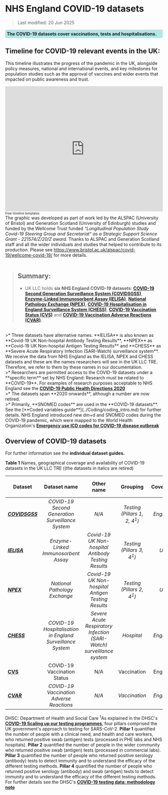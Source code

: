 # NHS England COVID-19 datasets
>Last modified: 20 Jun 2025
<div style="background-color: rgba(0, 178, 169, 0.3); padding: 5px; border-radius: 5px;"><strong>The COVID-19 datasets cover vaccinations, tests and hospitalisations.</strong></div>

## Timeline for COVID-19 relevant events in the UK:
This timeline illustrates the progress of the pandemic in the UK, alongside policy measures, national and international events, and key milestones for population studies such as the approval of vaccines and wider events that impacted on public awareness and trust.
<br>
<iframe width="100%" height="400" src="https://time.graphics/embed?v=1&id=4c88cc0482538f247bcb58b299463ca2" frameborder="0" allowfullscreen></iframe>
<div><a  style="font-size: 10px; text-decoration: none;" title="Free timeline templates" href="https://time.graphics">Free timeline templates</a></div>
The graphic was developed as part of work led by the ALSPAC (University of Bristol) and Generation Scotland (University of Edinburgh) studies and funded by the Wellcome Trust funded <i>“Longitudinal Population Study Covid-19 Steering Group and Secretariat” as a Strategic Support Science Grant - 221574/Z/20/Z award.</i> Thanks to ALSPAC and Generation Scotland staff and all the wider individuals and studies that helped to contribute to its production. Please see <a href="https://www.bristol.ac.uk/alspac/covid-19/wellcome-covid-19/"> https://www.bristol.ac.uk/alspac/covid-19/wellcome-covid-19/</a> for more details.
<br>
<br>

>## Summary:
>* UK LLC holds **six NHS England COVID-19 datasets**: [**COVID-19 Second Generation Surveillance System (COVIDSGSS)**](../COVID%20datasets/COVIDSGSS/COVIDSGSS.ipynb), [**Enzyme-Linked Immunosorbent Assay (IELISA)**](../COVID%20datasets/IELISA/IELISA.ipynb), [**National Pathology Exchange (NPEX)**](../COVID%20datasets/NPEX/NPEX.ipynb), [**COVID-19 Hospitalisation in England Surveillance System (CHESS)**](../COVID%20datasets/CHESS/CHESS.ipynb), [**COVID-19 Vaccination Status (CVS)**](../COVID%20datasets/CVS/CVS.ipynb) and [**COVID-19 Vaccination Adverse Reactions (CVAR)**](../COVID%20datasets/CVAR/CVAR.ipynb).
<br>
>* Three datasets have alternative names. **IELISA** is also known as **Covid-19 UK Non-hospital Antibody Testing Results**, **NPEX** as **Covid-19 UK Non-hospital Antigen Testing Results** and **CHESS** as **Severe Acute Respiratory Infection (SARI-Watch) surveillance system**. We receive the data from NHS England as the IELISA, NPEX and CHESS datasets and these are the names researchers will see in the UK LLC TRE. Therefore, we refer to them by these names in our documentation.
<br>
>* Researchers are permitted access to the COVID-19 datasets under a **specific term** set by NHS England: Research must be related to **COVID-19**. For examples of research purposes acceptable to NHS England see the <strong><a href="https://digital.nhs.uk/about-nhs-digital/corporate-information-and-documents/directions-and-data-provision-notices/secretary-of-state-directions/covid-19-public-health-directions-2020#:~:text=identifying%20and%20understanding" target="_blank" rel="noopener noreferrer">COVID-19 Public Health Directions 2020</a></strong>
<br>
>* The datasets span **2020 onwards**, although a number are now retired.
<br>
>* Primarily, **SNOMED codes** are used in the **COVID-19 datasets**. See the [**Coded variables guide**](../Coding/coding_intro.md) for further details. NHS England introduced new dm+d and SNOMED codes during the COVID-19 pandemic, which were mapped to the World Health Organization's <strong><a href="https://www.who.int/standards/classifications/classification-of-diseases/emergency-use-icd-codes-for-covid-19-disease-outbreak" target="_blank" rel="noopener noreferrer">Emergency use ICD codes for COVID-19 disease outbreak</a></strong>
<br>

## Overview of COVID-19 datasets
For further information see the **individual dataset guides.**

**Table 1** Names, geographical coverage and availability of COVID-19 datasets in the UK LLC TRE ((the datasets in italics are retired)

| **Dataset**|**Dataset name**|**Other name**|**Grouping**|**Coverage**|**Data available in TRE**|**Data owner**|
|---|:---:|:---:|:---:|:---:|:---:|:---:|
|[***COVIDSGSS***](../COVID%20datasets/COVIDSGSS/COVIDSGSS.ipynb)|*COVID-19 Second Generation Surveillance System*|*N/A*|*Testing (Pillars 1, 2, 4<sup>1</sup>)*|*England*|*06/04/2020 to Feb 2024*|*NHSE*|
|[***IELISA***](../COVID%20datasets/IELISA/IELISA.ipynb)|*Enzyme-Linked Immunosorbent Assay*|*Covid-19 UK Non-hospital Antibody Testing Results*|*Testing (Pillars 3, 4<sup>1</sup>)*|*UK*|*01/09/2020 to July 2022*|*DHSC*|
|[***NPEX***](../COVID%20datasets/NPEX/NPEX.ipynb)|*National Pathology Exchange*|*Covid-19 UK Non-hospital Antigen Testing Results*|*Testing (Pillars 2, 4<sup>1</sup>)*|*UK*|*17/04/2020 to Feb 2024*|*DHSC*|
|[***CHESS***](../COVID%20datasets/CHESS/CHESS.ipynb)|*COVID-19 Hospitalisation in England Surveillance System*|*Severe Acute Respiratory Infection (SARI-Watch) surveillance system*|*Hospital*|*England*|*12/03/2020 to Oct 2022*|*NHSE*|
|[**CVS**](../COVID%20datasets/CVS/CVS.ipynb)|COVID-19 Vaccination Status|N/A|Vaccination|England|08/12/2020 onwards|NHSE|
|[***CVAR***](../COVID%20datasets/CVAR/CVAR.ipynb)|*COVID-19 Vaccination Adverse Reactions*|*N/A*|*Vaccination*|*England*|*08/12/2020 to Sept 2023*|*NHSE*||

DHSC: Department of Health and Social Care
<sup>1</sup>As explained in the DHSC's <strong><a href="https://assets.publishing.service.gov.uk/media/5e888f05e90e0707799498b3/coronavirus-covid-19-testing-strategy.pdf" target="_blank" rel="noopener noreferrer">COVID-19 Scaling up our testing programmes</a></strong>, four pillars comprised the UK government's approach to testing for SARS-CoV-2.
**Pillar 1** quantified the number of people with a clinical need, and health and care workers, who returned positive swab (antigen) tests (processed in PHE labs and NHS hospitals).
**Pillar 2** quantified the number of people in the wider community who returned positive swab (antigen) tests (processed in commercial labs).
**Pillar 3** quantified the number of people who returned positive serology (antibody) tests to detect immunity and to understand the efficacy of the different testing methods.
**Pillar 4** quantified the number of people who returned positive serology (antibody) and swab (antigen) tests to detect immunity and to understand the efficacy of the different testing methods.
For further details see the DHSC's <strong><a href="https://www.gov.uk/government/publications/coronavirus-covid-19-testing-data-methodology/covid-19-testing-data-methodology-note" target="_blank" rel="noopener noreferrer">COVID-19 testing data: methodology note</a></strong>
